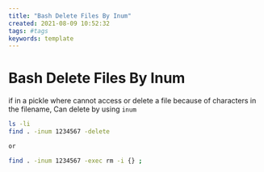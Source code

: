 ```yaml
---
title: "Bash Delete Files By Inum"
created: 2021-08-09 10:52:32
tags: #tags
keywords: template
---
```


# Bash Delete Files By Inum

if in a pickle where cannot access or delete a file because of characters in the filename, Can delete by using `inum`

```Bash
ls -li
find . -inum 1234567 -delete

or 

find . -inum 1234567 -exec rm -i {} ;
```
